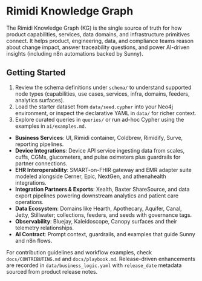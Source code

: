 # Rimidi Knowledge Graph

The Rimidi Knowledge Graph (KG) is the single source of truth for how product capabilities, services, data domains, and infrastructure primitives connect. It helps product, engineering, data, and compliance teams reason about change impact, answer traceability questions, and power AI-driven insights (including n8n automations backed by Sunny).

## Getting Started
1. Review the schema definitions under `schema/` to understand supported node types (capabilities, use cases, services, infra, domains, feeders, analytics surfaces).
2. Load the starter dataset from `data/seed.cypher` into your Neo4j environment, or inspect the declarative YAML in `data/` for richer context.
3. Explore curated queries in `queries/` or run ad-hoc Cypher using the examples in `ai/examples.md`.

- **Business Services**: UI, Rimidi container, Coldbrew, Rimidify, Surve, reporting pipelines.
- **Device Integrations**: Device API service ingesting data from scales, cuffs, CGMs, glucometers, and pulse oximeters plus guardrails for partner connections.
- **EHR Interoperability**: SMART-on-FHIR gateway and EMR adapter suite modeled alongside Cerner, Epic, NextGen, and athenahealth integrations.
- **Integration Partners & Exports**: Xealth, Baxter ShareSource, and data export pipelines powering downstream analytics and patient care operations.
- **Data Ecosystem**: Domains like Hearth, Apothecary, Aquifer, Canal, Jetty, Stillwater; collections, feeders, and seeds with governance tags.
- **Observability**: Bluejay, Kaleidoscope, Canopy surfaces and their telemetry relationships.
- **AI Contract**: Prompt context, guardrails, and examples that guide Sunny and n8n flows.

For contribution guidelines and workflow examples, check `docs/CONTRIBUTING.md` and `docs/playbook.md`. Release-driven enhancements are recorded in `data/business_logic.yaml` with `release_date` metadata sourced from product release notes.
